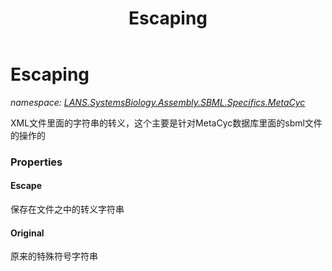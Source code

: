 ﻿---
title: Escaping
---

# Escaping
_namespace: [LANS.SystemsBiology.Assembly.SBML.Specifics.MetaCyc](N-LANS.SystemsBiology.Assembly.SBML.Specifics.MetaCyc.html)_

XML文件里面的字符串的转义，这个主要是针对MetaCyc数据库里面的sbml文件的操作的



### Properties

#### Escape
保存在文件之中的转义字符串
#### Original
原来的特殊符号字符串

